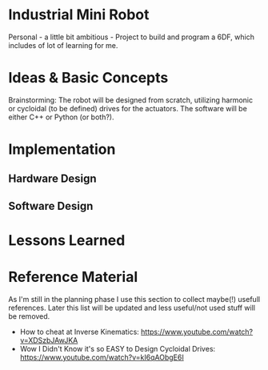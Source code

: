 # Industrial Mini Robot
Personal - a little bit ambitious -  Project to build and program a 6DF, which includes of lot of learning for me.


# Ideas & Basic Concepts
Brainstorming:
The robot will be designed from scratch, utilizing harmonic or cycloidal (to be defined) drives for the actuators.
The software will be either C++ or Python (or both?).

# Implementation

## Hardware Design

## Software Design

# Lessons Learned

# Reference Material
As I'm still in the planning phase I use this section to collect maybe(!) usefull references.
Later this list will be updated and less useful/not used stuff will be removed.
- How to cheat at Inverse Kinematics:  https://www.youtube.com/watch?v=XDSzbJAwJKA
- Wow I Didn't Know it's so EASY to Design Cycloidal Drives: https://www.youtube.com/watch?v=kI6qAObgE6I


